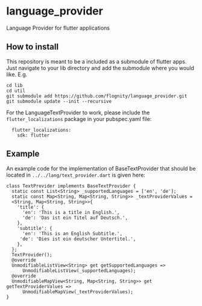 # language_provider
Language Provider for flutter applications

## How to install
This repository is meant to be a included as a submodule of flutter apps. Just navigate to your lib directory and add the submodule where you would like. E.g.
```
cd lib
cd util
git submodule add https://github.com/flognity/language_provider.git
git submodule update --init --recursive
```

For the LanguageTextProvider to work, please include the `flutter_localizations` package in your pubspec.yaml file:
```
  flutter_localizations:
    sdk: flutter
```
## Example
An example code for the implementation of BaseTextProvider that should be located in `../../lang/text_provider.dart` is given here:
```
class TextProvider implements BaseTextProvider {
  static const List<String> _supportedLanguages = ['en', 'de'];
  static const Map<String, Map<String, String>> _textProviderValues =
  <String, Map<String, String>>{
    'title': {
      'en': 'This is a title in English.',
      'de': 'Das ist ein Titel auf Deutsch.',
    },
    'subtitle': {
      'en': 'This is an English Subtitle.',
     'de': 'Dies ist ein deutscher Untertitel.',
    },
  };
  TextProvider();
  @override
  UnmodifiableListView<String> get getSupportedLanguages =>
      UnmodifiableListView(_supportedLanguages);
  @override
  UnmodifiableMapView<String, Map<String, String>> get getTextProviderValues =>
      UnmodifiableMapView(_textProviderValues);
}
```